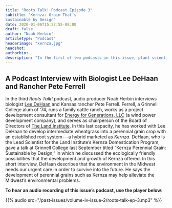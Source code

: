 ```yaml
---
title: "Roots Talk! Podcast Episode 3"
subtitle: "Kernza: Grain That’s 
Sustainable by Design"
date: 2020-01-06T15:27:55-08:00
draft: false
author: "Noah Herbin"
articletype: "Podcast"
headerimage: "kernza.jpg"
headshot:
authorbio:
description: "In the first of two podcasts in this issue, plant scientist Lee DeHaan discusses the new perennial grain, Kernza."
---
```


## A Podcast Interview with Biologist Lee DeHaan and Rancher Pete Ferrell

In the third _Roots Talk!_ podcast, audio producer Noah Herbin interviews biologist [Lee DeHaan](https://landinstitute.org/about-us/staff/lee-dehaan) and Kansas rancher Pete Ferrell. Ferrell, a Grinnell College alum of ‘74, runs a family cattle ranch,  works as a project development consultant for [Energy for Generations, LLC](http://www.energyforgenerations.com) (a wind power development company), and serves as chairperson of the Board of Directors of [The Land Institute](https://landinstitute.org). In this last capacity, he has worked with Lee DeHaan to develop intermediate wheatgrass into a perennial grain crop with an established root system---a hybrid marketed as _Kernza_. DeHaan, who is the Lead Scientist for the Land Institute’s Kernza Domestication Program, gave a talk at Grinnell College last September titled “Kernza Perennial Grain: Sustainable by Design,” in which he discussed the ecologically friendly possibilities that the development and growth of Kernza offered. In this short interview, DeHaan describes that the environment in the Midwest needs our urgent care in order to survive into the future. He says the development of perennial grains such as Kernza may help alleviate the Midwest’s environmental problems. 

**To hear an audio recording of this issue’s podcast, use the player below:**

{{% audio src="/past-issues/volume-iv-issue-2/roots-talk-ep-3.mp3" %}}

